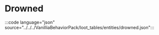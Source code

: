 # Drowned

:::code language="json" source="../../../VanilliaBehaviorPack/loot_tables/entities/drowned.json":::